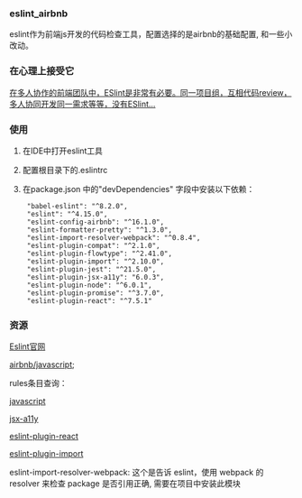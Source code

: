 ### eslint_airbnb
eslint作为前端js开发的代码检查工具，配置选择的是airbnb的基础配置, 和一些小改动。

### 在心理上接受它
[在多人协作的前端团队中，ESlint是非常有必要。同一项目组，互相代码review，多人协同开发同一需求等等，没有ESlint...](https://blog.csdn.net/gbwine/article/details/79180012)

### 使用
1.  在IDE中打开eslint工具
2.  配置根目录下的.eslintrc
3.  在package.json 中的"devDependencies" 字段中安装以下依赖：

         "babel-eslint": "^8.2.0",
         "eslint": "^4.15.0",
         "eslint-config-airbnb": "^16.1.0",
         "eslint-formatter-pretty": "^1.3.0",
         "eslint-import-resolver-webpack": "^0.8.4",
         "eslint-plugin-compat": "^2.1.0",
         "eslint-plugin-flowtype": "^2.41.0",
         "eslint-plugin-import": "^2.10.0",
         "eslint-plugin-jest": "^21.5.0",
         "eslint-plugin-jsx-a11y": "6.0.3",
         "eslint-plugin-node": "^6.0.1",
         "eslint-plugin-promise": "^3.7.0",
         "eslint-plugin-react": "^7.5.1"

### 资源
[Eslint官网](http://eslint.cn/docs/user-guide/configuring)

[airbnb/javascript](https://github.com/airbnb/javascript);

rules条目查询：

[javascript](http://eslint.cn/docs/rules)

[jsx-a11y](https://www.npmjs.com/package/eslint-plugin-jsx-a11y)

[eslint-plugin-react](https://www.npmjs.com/package/eslint-plugin-react)

[eslint-plugin-import](https://www.npmjs.com/package/eslint-plugin-import)

eslint-import-resolver-webpack: 这个是告诉 eslint，使用 webpack 的 resolver 来检查 package 是否引用正确, 需要在项目中安装此模块
